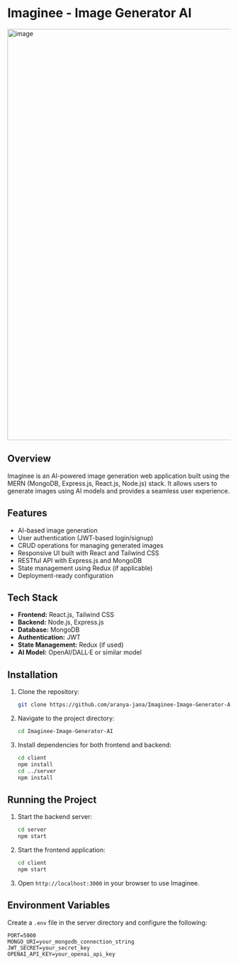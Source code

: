 # Imaginee - Image Generator AI

<img width="928" alt="image" src="https://github.com/user-attachments/assets/feee1548-08a8-4499-8b16-47830e06b36e" />


## Overview
Imaginee is an AI-powered image generation web application built using the MERN (MongoDB, Express.js, React.js, Node.js) stack. It allows users to generate images using AI models and provides a seamless user experience.

## Features
- AI-based image generation
- User authentication (JWT-based login/signup)
- CRUD operations for managing generated images
- Responsive UI built with React and Tailwind CSS
- RESTful API with Express.js and MongoDB
- State management using Redux (if applicable)
- Deployment-ready configuration

## Tech Stack
- **Frontend:** React.js, Tailwind CSS
- **Backend:** Node.js, Express.js
- **Database:** MongoDB
- **Authentication:** JWT
- **State Management:** Redux (if used)
- **AI Model:** OpenAI/DALL·E or similar model

## Installation
1. Clone the repository:
   ```sh
   git clone https://github.com/aranya-jana/Imaginee-Image-Generator-AI.git
   ```
2. Navigate to the project directory:
   ```sh
   cd Imaginee-Image-Generator-AI
   ```
3. Install dependencies for both frontend and backend:
   ```sh
   cd client
   npm install
   cd ../server
   npm install
   ```

## Running the Project
1. Start the backend server:
   ```sh
   cd server
   npm start
   ```
2. Start the frontend application:
   ```sh
   cd client
   npm start
   ```
3. Open `http://localhost:3000` in your browser to use Imaginee.

## Environment Variables
Create a `.env` file in the server directory and configure the following:
```
PORT=5000
MONGO_URI=your_mongodb_connection_string
JWT_SECRET=your_secret_key
OPENAI_API_KEY=your_openai_api_key
```

